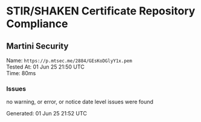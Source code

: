 # STIR/SHAKEN Certificate Repository Compliance

## Martini Security

Name: `https://p.mtsec.me/2884/GEsKoDGlyY1x.pem`\
Tested At: 01 Jun 25 21:50 UTC\
Time: 80ms

### Issues

no warning, or error, or notice date level issues were found

Generated: 01 Jun 25 21:52 UTC